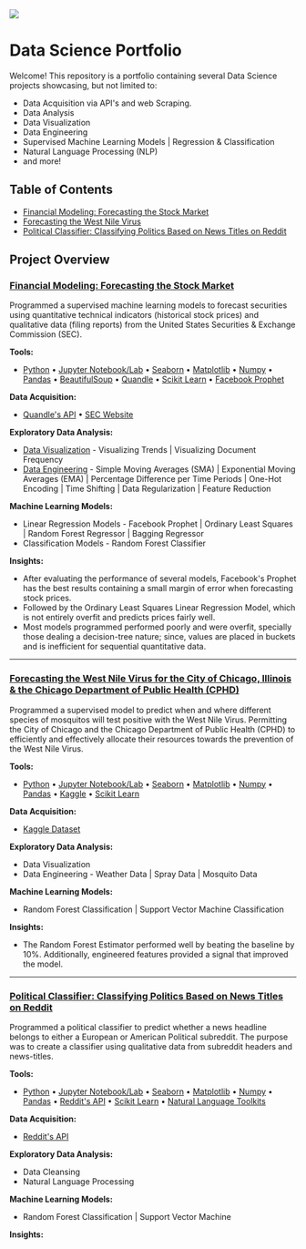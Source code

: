 <img src="https://media.licdn.com/dms/image/C5616AQEgZnqFKt-mBw/profile-displaybackgroundimage-shrink_350_1400/0?e=1538611200&v=beta&t=hx4FuWn8hmXwI6-8AXDwfuiVbNwjqHbrsTWUJYYCrQU">

# Data Science Portfolio

Welcome! This repository is a portfolio containing several Data Science projects showcasing, but not limited to:
- Data Acquisition via API's and web Scraping.
- Data Analysis
- Data Visualization
- Data Engineering
- Supervised Machine Learning Models | Regression & Classification
- Natural Language Processing (NLP)
- and more!


## Table of Contents

- [Financial Modeling: Forecasting the Stock Market](#FM)
- [Forecasting the West Nile Virus](#WNV)
- [Political Classifier: Classifying Politics Based on News Titles on Reddit](#Politics)


## Project Overview

<a class="anchor" id="FM"></a>

### [Financial Modeling: Forecasting the Stock Market](https://github.com/adam-delreal/Portfolio/tree/master/Financial_Modeling)

Programmed a supervised machine learning models to forecast securities using quantitative technical indicators (historical stock prices) and qualitative data (filing reports) from the United States Securities & Exchange Commission (SEC).


**Tools:**
- [Python](https://www.python.org/) • [Jupyter Notebook/Lab](http://jupyter.org/index.html) • [Seaborn](https://seaborn.pydata.org/introduction.html) • [Matplotlib](https://matplotlib.org/) • [Numpy](http://www.numpy.org/) • [Pandas](https://pandas.pydata.org/) • [BeautifulSoup](https://www.crummy.com/software/BeautifulSoup/bs4/doc/) • [Quandle](https://www.quandl.com/) • [Scikit Learn](http://scikit-learn.org/stable/index.html#) • [Facebook Prophet](https://research.fb.com/prophet-forecasting-at-scale/)

**Data Acquisition:**  
- [Quandle's API](https://www.quandl.com/) • [SEC Website](https://www.sec.gov/)

**Exploratory Data Analysis:**
- [Data Visualization](https://github.com/adam-delreal/Portfolio/blob/master/Financial_Modeling/1_Predicting_Stock_Prices/1_EDA.ipynb) - Visualizing Trends | Visualizing Document Frequency
- [Data Engineering](https://github.com/adam-delreal/Portfolio/blob/master/Financial_Modeling/1_Predicting_Stock_Prices/1_EDA.ipynb) - Simple Moving Averages (SMA) | Exponential Moving Averages (EMA) | Percentage Difference per Time Periods | One-Hot Encoding | Time Shifting | Data Regularization | Feature Reduction

**Machine Learning Models:**
- Linear Regression Models - Facebook Prophet | Ordinary Least Squares | Random Forest Regressor | Bagging Regressor 
- Classification Models - Random Forest Classifier

**Insights:**
- After evaluating the performance of several models, Facebook's Prophet has the best results containing a small margin of error when forecasting stock prices.
- Followed by the Ordinary Least Squares Linear Regression Model, which is not entirely overfit and predicts prices fairly well.
- Most models programmed performed poorly and were overfit, specially those dealing a decision-tree nature; since, values are placed in buckets and is inefficient for sequential quantitative data.






-----
<a class="anchor" id="WNV"></a>

### [Forecasting the West Nile Virus for the City of Chicago, Illinois & the Chicago Department of Public Health (CPHD)](https://github.com/adam-delreal/Portfolio/tree/master/Forecasting_WNV)

Programmed a supervised model to predict when and where different species of mosquitos will test positive with the West Nile Virus. Permitting the City of Chicago and the Chicago Department of Public Health (CPHD) to efficiently and effectively allocate their resources towards the prevention of the West Nile Virus.

**Tools:**
- [Python](https://www.python.org/) • [Jupyter Notebook/Lab](http://jupyter.org/index.html) • [Seaborn](https://seaborn.pydata.org/introduction.html) • [Matplotlib](https://matplotlib.org/) • [Numpy](http://www.numpy.org/) • [Pandas](https://pandas.pydata.org/) • [Kaggle](https://www.kaggle.com/) •  [Scikit Learn](http://scikit-learn.org/stable/index.html#)

**Data Acquisition:**
- [Kaggle Dataset](https://www.kaggle.com/c/predict-west-nile-virus/data)

**Exploratory Data Analysis:**
- Data Visualization
- Data Engineering - Weather Data | Spray Data | Mosquito Data

**Machine Learning Models:**
- Random Forest Classification | Support Vector Machine Classification

**Insights:**
- The Random Forest Estimator performed well by beating the baseline by 10%. Additionally, engineered features provided a signal that improved the model.
------
<a class="anchor" id="Politics"></a>

### [Political Classifier: Classifying Politics Based on News Titles on Reddit](https://github.com/adam-delreal/Portfolio/tree/master/Political_Classifier)

Programmed a political classifier to predict whether a news headline belongs to either a European or American Political subreddit. The purpose was to create a classifier using qualitative data from subreddit headers and news-titles.

**Tools:**
- [Python](https://www.python.org/) • [Jupyter Notebook/Lab](http://jupyter.org/index.html) • [Seaborn](https://seaborn.pydata.org/introduction.html) • [Matplotlib](https://matplotlib.org/) • [Numpy](http://www.numpy.org/) • [Pandas](https://pandas.pydata.org/) • [Reddit's API](https://www.reddit.com/dev/api/) •  [Scikit Learn](http://scikit-learn.org/stable/index.html#) • [Natural Language Toolkits](https://www.nltk.org/)

**Data Acquisition:**
- [Reddit's API](https://www.reddit.com/dev/api/)

**Exploratory Data Analysis:**
- Data Cleansing
- Natural Language Processing

**Machine Learning Models:**
- Random Forest Classification | Support Vector Machine

**Insights:**
